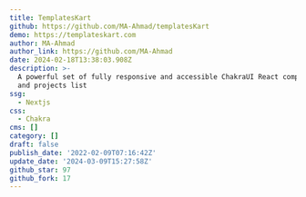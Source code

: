```yaml
---
title: TemplatesKart
github: https://github.com/MA-Ahmad/templatesKart
demo: https://templateskart.com
author: MA-Ahmad
author_link: https://github.com/MA-Ahmad
date: 2024-02-18T13:38:03.908Z
description: >-
  A powerful set of fully responsive and accessible ChakraUI React components
  and projects list
ssg:
  - Nextjs
css:
  - Chakra
cms: []
category: []
draft: false
publish_date: '2022-02-09T07:16:42Z'
update_date: '2024-03-09T15:27:58Z'
github_star: 97
github_fork: 17
---
```

